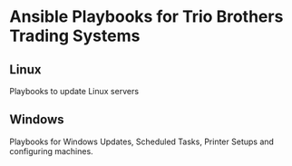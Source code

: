 # Ansible Playbooks for Trio Brothers Trading Systems

## Linux

Playbooks to update Linux servers

## Windows

Playbooks for Windows Updates, Scheduled Tasks, Printer Setups and configuring machines.
